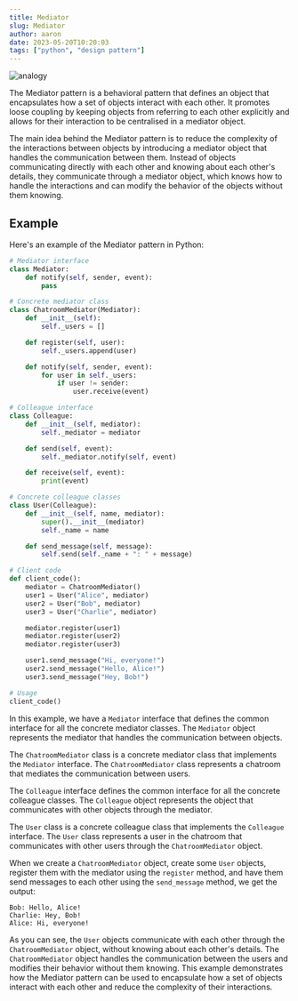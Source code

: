 ```yaml
---
title: Mediator
slug: Mediator
author: aaron
date: 2023-05-20T10:20:03
tags: ["python", "design pattern"]
---
```



![analogy](https://refactoring.guru/images/patterns/diagrams/mediator/live-example.png)

The Mediator pattern is a behavioral pattern that defines an object that encapsulates how a set of objects interact with each other. It promotes loose coupling by keeping objects from referring to each other explicitly and allows for their interaction to be centralised in a mediator object.

The main idea behind the Mediator pattern is to reduce the complexity of the interactions between objects by introducing a mediator object that handles the communication between them. Instead of objects communicating directly with each other and knowing about each other's details, they communicate through a mediator object, which knows how to handle the interactions and can modify the behavior of the objects without them knowing.

## Example

Here's an example of the Mediator pattern in Python:

```python
# Mediator interface
class Mediator:
    def notify(self, sender, event):
        pass

# Concrete mediator class
class ChatroomMediator(Mediator):
    def __init__(self):
        self._users = []

    def register(self, user):
        self._users.append(user)

    def notify(self, sender, event):
        for user in self._users:
            if user != sender:
                user.receive(event)

# Colleague interface
class Colleague:
    def __init__(self, mediator):
        self._mediator = mediator

    def send(self, event):
        self._mediator.notify(self, event)

    def receive(self, event):
        print(event)

# Concrete colleague classes
class User(Colleague):
    def __init__(self, name, mediator):
        super().__init__(mediator)
        self._name = name

    def send_message(self, message):
        self.send(self._name + ": " + message)

# Client code
def client_code():
    mediator = ChatroomMediator()
    user1 = User("Alice", mediator)
    user2 = User("Bob", mediator)
    user3 = User("Charlie", mediator)

    mediator.register(user1)
    mediator.register(user2)
    mediator.register(user3)

    user1.send_message("Hi, everyone!")
    user2.send_message("Hello, Alice!")
    user3.send_message("Hey, Bob!")

# Usage
client_code()
```

In this example, we have a `Mediator` interface that defines the common interface for all the concrete mediator classes. The `Mediator` object represents the mediator that handles the communication between objects.

The `ChatroomMediator` class is a concrete mediator class that implements the `Mediator` interface. The `ChatroomMediator` class represents a chatroom that mediates the communication between users.

The `Colleague` interface defines the common interface for all the concrete colleague classes. The `Colleague` object represents the object that communicates with other objects through the mediator.

The `User` class is a concrete colleague class that implements the `Colleague` interface. The `User` class represents a user in the chatroom that communicates with other users through the `ChatroomMediator` object.

When we create a `ChatroomMediator` object, create some `User` objects, register them with the mediator using the `register` method, and have them send messages to each other using the `send_message` method, we get the output:

```
Bob: Hello, Alice!
Charlie: Hey, Bob!
Alice: Hi, everyone!
```

As you can see, the `User` objects communicate with each other through the `ChatroomMediator` object, without knowing about each other's details. The `ChatroomMediator` object handles the communication between the users and modifies their behavior without them knowing. This example demonstrates how the Mediator pattern can be used to encapsulate how a set of objects interact with each other and reduce the complexity of their interactions.
